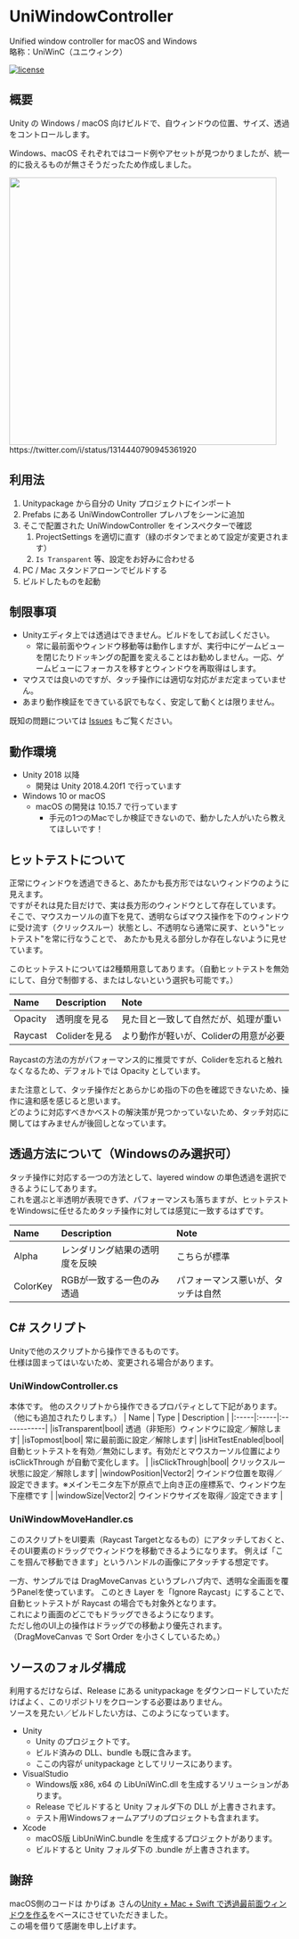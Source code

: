 # UniWindowController
Unified window controller for macOS and Windows  
略称：UniWinC（ユニウィンク）

[![license](https://img.shields.io/badge/license-MIT-green.svg?style=flat)](https://github.com/kirurobo/UniWindowController/blob/master/LICENSE)


## 概要
Unity の Windows / macOS 向けビルドで、自ウィンドウの位置、サイズ、透過をコントロールします。

Windows、macOS それぞれではコード例やアセットが見つかりましたが、統一的に扱えるものが無さそうだったため作成しました。

<img src="https://user-images.githubusercontent.com/1019117/95654852-d6d31380-0b3d-11eb-8bf3-3608ee8e333e.png" width="480">
https://twitter.com/i/status/1314440790945361920


## 利用法
1. Unitypackage から自分の Unity プロジェクトにインポート
2. Prefabs にある UniWindowController プレハブをシーンに追加
3. そこで配置された UniWindowController をインスペクターで確認
    1. ProjectSettings を適切に直す（緑のボタンでまとめて設定が変更されます）
    2. `Is Transparent` 等、設定をお好みに合わせる
4. PC / Mac スタンドアローンでビルドする
5. ビルドしたものを起動


## 制限事項
- Unityエディタ上では透過はできません。ビルドをしてお試しください。
  - 常に最前面やウィンドウ移動等は動作しますが、実行中にゲームビューを閉じたりドッキングの配置を変えることはお勧めしません。一応、ゲームビューにフォーカスを移すとウィンドウを再取得はします。
- マウスでは良いのですが、タッチ操作には適切な対応がまだ定まっていません。
- あまり動作検証をできている訳でもなく、安定して動くとは限りません。

既知の問題については [Issues](https://github.com/kirurobo/UniWindowController/issues) もご覧ください。


## 動作環境
- Unity 2018 以降
  - 開発は Unity 2018.4.20f1 で行っています
- Windows 10 or macOS
  - macOS の開発は 10.15.7 で行っています
    - 手元の1つのMacでしか検証できないので、動かした人がいたら教えてほしいです！


## ヒットテストについて
正常にウィンドウを透過できると、あたかも長方形ではないウィンドウのように見えます。  
ですがそれは見た目だけで、実は長方形のウィンドウとして存在しています。  
そこで、マウスカーソルの直下を見て、透明ならばマウス操作を下のウィンドウに受け流す（クリックスルー）状態とし、不透明なら通常に戻す、という"ヒットテスト"を常に行なうことで、
あたかも見える部分しか存在しないように見せています。

このヒットテストについては2種類用意してあります。（自動ヒットテストを無効にして、自分で制御する、またはしないという選択も可能です。）

| Name | Description | Note |
|:-----|:-----|:------------|
|Opacity|透明度を見る|見た目と一致して自然だが、処理が重い|
|Raycast|Coliderを見る|より動作が軽いが、Coliderの用意が必要|

Raycastの方法の方がパフォーマンス的に推奨ですが、Coliderを忘れると触れなくなるため、デフォルトでは Opacity としています。

また注意として、タッチ操作だとあらかじめ指の下の色を確認できないため、操作に違和感を感じると思います。  
どのように対応すべきかベストの解決策が見つかっていないため、タッチ対応に関してはすみませんが後回しとなっています。


## 透過方法について（Windowsのみ選択可）
タッチ操作に対応する一つの方法として、layered window の単色透過を選択できるようにしてあります。  
これを選ぶと半透明が表現できず、パフォーマンスも落ちますが、ヒットテストをWindowsに任せるためタッチ操作に対しては感覚に一致するはずです。  

| Name | Description | Note |
|:-----|:-----|:------------|
|Alpha|レンダリング結果の透明度を反映|こちらが標準|
|ColorKey|RGBが一致する一色のみ透過|パフォーマンス悪いが、タッチは自然|


## C# スクリプト
Unityで他のスクリプトから操作できるものです。  
仕様は固まってはいないため、変更される場合があります。

### UniWindowController.cs
本体です。
他のスクリプトから操作できるプロパティとして下記があります。（他にも追加されたりします。）
| Name | Type | Description |
|:-----|:-----|:------------|
|isTransparent|bool| 透過（非矩形）ウィンドウに設定／解除します|
|isTopmost|bool| 常に最前面に設定／解除します|
|isHitTestEnabled|bool| 自動ヒットテストを有効／無効にします。有効だとマウスカーソル位置により isClickThrough が自動で変化します。 |
|isClickThrough|bool| クリックスルー状態に設定／解除します|
|windowPosition|Vector2| ウインドウ位置を取得／設定できます。※メインモニタ左下が原点で上向き正の座標系で、ウィンドウ左下座標です |
|windowSize|Vector2| ウインドウサイズを取得／設定できます |

### UniWindowMoveHandler.cs
このスクリプトをUI要素（Raycast Targetとなるもの）にアタッチしておくと、そのUI要素のドラッグでウィンドウを移動できるようになります。
例えば「ここを掴んで移動できます」というハンドルの画像にアタッチする想定です。

一方、サンプルでは DragMoveCanvas というプレハブ内で、透明な全画面を覆うPanelを使っています。 
このとき Layer を「Ignore Raycast」にすることで、自動ヒットテストが Raycast の場合でも対象外となります。  
これにより画面のどこでもドラッグできるようになります。  
ただし他のUI上の操作はドラッグでの移動より優先されます。（DragMoveCanvas で Sort Order を小さくしているため。）


## ソースのフォルダ構成
利用するだけならば、Release にある unitypackage をダウンロードしていただけばよく、このリポジトリをクローンする必要はありません。  
ソースを見たい／ビルドしたい方は、このようになっています。

- Unity
  - Unity のプロジェクトです。
  - ビルド済みの DLL、bundle も既に含みます。
  - ここの内容が unitypackage としてリリースにあります。
- VisualStudio
  - Windows版 x86, x64 の LibUniWinC.dll を生成するソリューションがあります。
  - Release でビルドすると Unity フォルダ下の DLL が上書きされます。
  - テスト用Windowsフォームアプリのプロジェクトも含まれます。
- Xcode
  - macOS版 LibUniWinC.bundle を生成するプロジェクトがあります。
  - ビルドすると Unity フォルダ下の .bundle が上書きされます。


## 謝辞
macOS側のコードは かりばぁ さんの[Unity + Mac + Swift で透過最前面ウィンドウを作る](https://qiita.com/KRiver1/items/9ecf65759cf1349f56af)をベースにさせていただきました。  
この場を借りて感謝を申し上げます。





